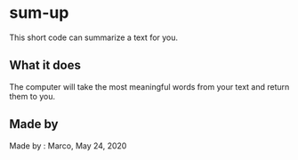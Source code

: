 # sum-up
This short code can summarize a text for you.
## What it does
The computer will take the most meaningful words from your text and return them to you.
## Made by
Made by : Marco, May 24, 2020
